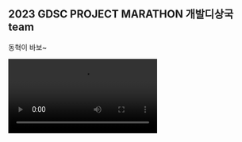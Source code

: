 ## 2023 GDSC PROJECT MARATHON 개발디상국 team
동혁이 바보~

<video src = "https://github.com/Speacher/.github/assets/126947828/82df05c8-37b5-45a8-a2ba-d083dec4c872" autoplay controls={true}>


